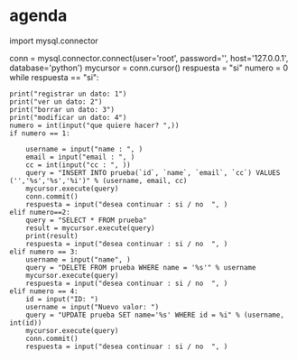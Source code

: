 # agenda

import mysql.connector

conn = mysql.connector.connect(user='root', password='', host='127.0.0.1', database='python')
mycursor = conn.cursor()
respuesta = "si"
numero = 0
while respuesta == "si":


    print("registrar un dato: 1")
    print("ver un dato: 2")
    print("borrar un dato: 3")
    print("modificar un dato: 4")
    numero = int(input("que quiere hacer? ",))
    if numero == 1:

        username = input("name : ", )
        email = input("email : ", )
        cc = int(input("cc : ", ))
        query = "INSERT INTO prueba(`id`, `name`, `email`, `cc`) VALUES ('','%s','%s','%i')" % (username, email, cc)
        mycursor.execute(query)
        conn.commit()
        respuesta = input("desea continuar : si / no  ", )
    elif numero==2:
        query = "SELECT * FROM prueba"
        result = mycursor.execute(query)
        print(result)
        respuesta = input("desea continuar : si / no  ", )
    elif numero == 3:
        username = input("name", )
        query = "DELETE FROM prueba WHERE name = '%s'" % username
        mycursor.execute(query)
        respuesta = input("desea continuar : si / no  ", )
    elif numero == 4:
        id = input("ID: ")
        username = input("Nuevo valor: ")
        query = "UPDATE prueba SET name='%s' WHERE id = %i" % (username, int(id))
        mycursor.execute(query)
        conn.commit()
        respuesta = input("desea continuar : si / no  ", )


